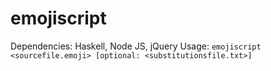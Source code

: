# emojiscript

Dependencies: Haskell, Node JS, jQuery
Usage: `emojiscript <sourcefile.emoji> [optional: <substitutionsfile.txt>]`
